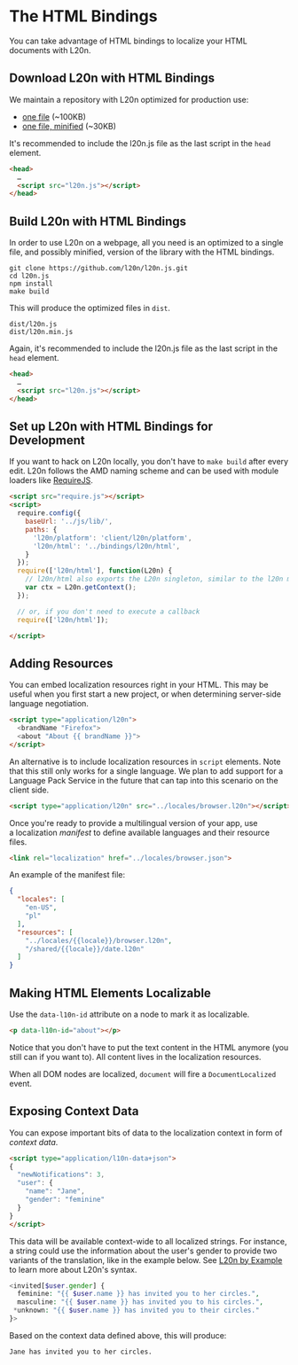 The HTML Bindings
=================

You can take advantage of HTML bindings to localize your HTML documents 
with L20n.  


Download L20n with HTML Bindings
--------------------------------

We maintain a repository with L20n optimized for production use:

 - [one file](https://github.com/l20n/l20n.min.js/blob/master/l20n.js) (~100KB)
 - [one file, minified](https://github.com/l20n/l20n.min.js/blob/master/min/l20n.js) (~30KB)

It's recommended to include the l20n.js file as the last script in the `head` 
element.

```html
<head>
  …
  <script src="l20n.js"></script>
</head>
```


Build L20n with HTML Bindings
-----------------------------

In order to use L20n on a webpage, all you need is an optimized to a single 
file, and possibly minified, version of the library with the HTML bindings.

    git clone https://github.com/l20n/l20n.js.git
    cd l20n.js
    npm install
    make build

This will produce the optimized files in `dist`.

    dist/l20n.js
    dist/l20n.min.js

Again, it's recommended to include the l20n.js file as the last script in the `head` 
element.

```html
<head>
  …
  <script src="l20n.js"></script>
</head>
```


Set up L20n with HTML Bindings for Development
----------------------------------------------

If you want to hack on L20n locally, you don't have to `make build` after every 
edit.  L20n follows the AMD naming scheme and can be used with module loaders 
like [RequireJS][].

[RequireJS]: http://requirejs.org/

```html
<script src="require.js"></script>
<script>
  require.config({ 
    baseUrl: '../js/lib/',
    paths: {
      'l20n/platform': 'client/l20n/platform',
      'l20n/html': '../bindings/l20n/html',
    }
  });
  require(['l20n/html'], function(L20n) {
    // l20n/html also exports the L20n singleton, similar to the l20n module
    var ctx = L20n.getContext();
  });

  // or, if you don't need to execute a callback
  require(['l20n/html']);

</script> 
```


Adding Resources
----------------

You can embed localization resources right in your HTML.  This may be useful 
when you first start a new project, or when determining server-side language 
negotiation.

```html
<script type="application/l20n">
  <brandName "Firefox">
  <about "About {{ brandName }}">
</script>
```

An alternative is to include localization resources in `script` elements.  Note 
that this still only works for a single language.  We plan to add support for 
a Language Pack Service in the future that can tap into this scenario on the 
client side.

```html
<script type="application/l20n" src="../locales/browser.l20n"></script>
```

Once you're ready to provide a multilingual version of your app, use  
a localization *manifest* to define available languages and their resource 
files.

```html
<link rel="localization" href="../locales/browser.json">
```

An example of the manifest file:
    
```json
{
  "locales": [
    "en-US",
    "pl"
  ],
  "resources": [
    "../locales/{{locale}}/browser.l20n",
    "/shared/{{locale}}/date.l20n"
  ]
}
```

Making HTML Elements Localizable
--------------------------------

Use the `data-l10n-id` attribute on a node to mark it as localizable.

```html
<p data-l10n-id="about"></p>
```

Notice that you don't have to put the text content in the HTML anymore (you 
still can if you want to).  All content lives in the localization resources.

When all DOM nodes are localized, `document` will fire a `DocumentLocalized` 
event.

Exposing Context Data
---------------------

You can expose important bits of data to the localization context in form of 
*context data*.

```html
<script type="application/l10n-data+json">
{
  "newNotifications": 3,
  "user": {
    "name": "Jane",
    "gender": "feminine"
  }
}
</script>
```

This data will be available context-wide to all localized strings.  For 
instance, a string could use the information about the user's gender to provide 
two variants of the translation, like in the example below. See [L20n by 
Example][] to learn more about L20n's syntax. 

[L20n by Example]: http://l20n.org/learn/

```php
<invited[$user.gender] {
  feminine: "{{ $user.name }} has invited you to her circles.",
  masculine: "{{ $user.name }} has invited you to his circles.",
 *unknown: "{{ $user.name }} has invited you to their circles."
}>
```

Based on the context data defined above, this will produce:

    Jane has invited you to her circles.

